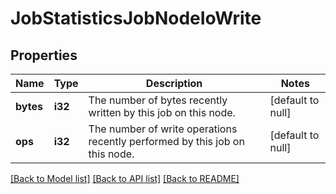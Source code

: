 # JobStatisticsJobNodeIoWrite

## Properties
Name | Type | Description | Notes
------------ | ------------- | ------------- | -------------
**bytes** | **i32** | The number of bytes recently written by this job on this node. | [default to null]
**ops** | **i32** | The number of write operations recently performed by this job on this node. | [default to null]

[[Back to Model list]](../README.md#documentation-for-models) [[Back to API list]](../README.md#documentation-for-api-endpoints) [[Back to README]](../README.md)


